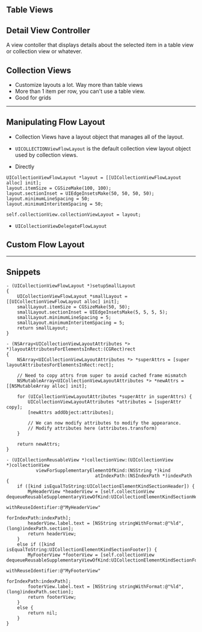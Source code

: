 ## Table Views

## Detail View Controller

A view contoller that displays details about the selected item in a table view or collection view or whatever.

## Collection Views

* Customize layouts a lot. Way more than table views
* More than 1 item per row, you can't use a table view.
* Good for grids

--- 

## Manipulating Flow Layout

* Collection Views have a layout object that manages all of the layout.
* `UICOLLECTIONViewFlowLayout` is the default collection view layout object used by collection views.


* Directly

```
UICollectionViewFlowLayout *layout = [[UICollectionViewFlowLayout alloc] init];
layout.itemSize = CGSizeMake(100, 100);
layout.sectionInset = UIEdgeInsetsMake(50, 50, 50, 50);
layout.minimumLineSpacing = 50;
layout.minimumInteritemSpacing = 50;

self.collectionView.collectionViewLayout = layout;
```

* `UICollectionViewDelegateFlowLayout`

## Custom Flow Layout

---

## Snippets

```objc
- (UICollectionViewFlowLayout *)setupSmallLayout
{
    UICollectionViewFlowLayout *smallLayout = [[UICollectionViewFlowLayout alloc] init];
    smallLayout.itemSize = CGSizeMake(50, 50);
    smallLayout.sectionInset = UIEdgeInsetsMake(5, 5, 5, 5);
    smallLayout.minimumLineSpacing = 5;
    smallLayout.minimumInteritemSpacing = 5;
    return smallLayout;
}
```

```objc
- (NSArray<UICollectionViewLayoutAttributes *> *)layoutAttributesForElementsInRect:(CGRect)rect
{
    NSArray<UICollectionViewLayoutAttributes *> *superAttrs = [super layoutAttributesForElementsInRect:rect];
    
    // Need to copy attrs from super to avoid cached frame mismatch
    NSMutableArray<UICollectionViewLayoutAttributes *> *newAttrs = [[NSMutableArray alloc] init];
    
    for (UICollectionViewLayoutAttributes *superAttr in superAttrs) {
        UICollectionViewLayoutAttributes *attributes = [superAttr copy];
        [newAttrs addObject:attributes];
        
        // We can now modify attributes to modify the appearance.
        // Modify attributes here (attributes.transform)
    }
    
    return newAttrs;
}
```

```objc
- (UICollectionReusableView *)collectionView:(UICollectionView *)collectionView
           viewForSupplementaryElementOfKind:(NSString *)kind
                                 atIndexPath:(NSIndexPath *)indexPath
{
    if ([kind isEqualToString:UICollectionElementKindSectionHeader]) {
        MyHeaderView *headerView = [self.collectionView dequeueReusableSupplementaryViewOfKind:UICollectionElementKindSectionHeader
                                                withReuseIdentifier:@"MyHeaderView"
                                                       forIndexPath:indexPath];
        headerView.label.text = [NSString stringWithFormat:@"%ld", (long)indexPath.section];
        return headerView;
    }
    else if ([kind isEqualToString:UICollectionElementKindSectionFooter]) {
        MyFooterView *footerView = [self.collectionView dequeueReusableSupplementaryViewOfKind:UICollectionElementKindSectionFooter
                                                                           withReuseIdentifier:@"MyFooterView"
                                                                                  forIndexPath:indexPath];
        footerView.label.text = [NSString stringWithFormat:@"%ld", (long)indexPath.section];
        return footerView;
    }
    else {
        return nil;
    }
}
```
